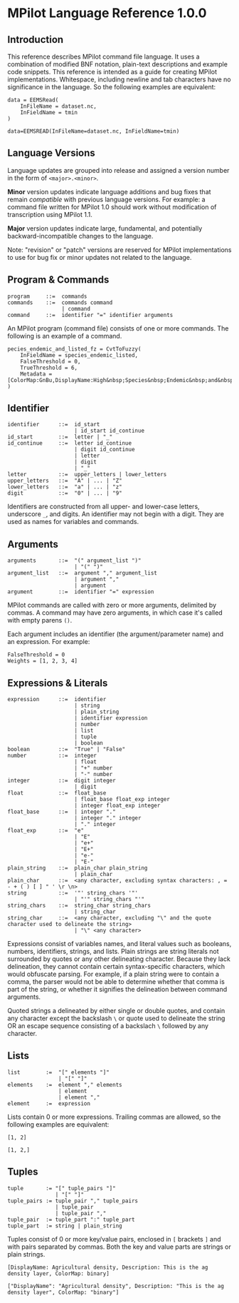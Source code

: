 # MPilot Language Reference 1.0.0

## Introduction

This reference describes MPilot command file language. It uses a combination of modified BNF notation, plain-text 
descriptions and example code snippets. This reference is intended as a guide for creating MPilot implementations.
Whitespace, including newline and tab characters have no significance in the language. So the following examples are
equivalent:

```
data = EEMSRead(
    InFileName = dataset.nc,
    InFieldName = tmin
)

data=EEMSREAD(InFileName=dataset.nc, InFieldName=tmin)
```

## Language Versions

Language updates are grouped into release and assigned a version number in the form of `<major>.<minor>`.

**Minor** version updates indicate language additions and bug fixes that remain _compatible_ with previous language 
versions. For example: a command file written for MPilot 1.0 should work without modification of transcription using 
MPilot 1.1.

**Major** version updates indicate large, fundamental, and potentially backward-incompatible changes to the language.

Note: "revision" or "patch" versions are reserved for MPilot implementations to use for bug fix or minor updates not 
related to the language.

## Program & Commands

```
program     ::=  commands
commands    ::=  commands command
                 | command
command     ::=  identifier "=" identifier arguments
```

An MPilot program (command file) consists of one or more commands. The following is an example of a command.

```
pecies_endemic_and_listed_fz = CvtToFuzzy(
    InFieldName = species_endemic_listed,
    FalseThreshold = 0,
    TrueThreshold = 6,
    Metadata = [ColorMap:GnBu,DisplayName:High&nbsp;Species&nbsp;Endemic&nbsp;and&nbsp;Listed]
)
```

## Identifier

```
identifier      ::=  id_start
                     | id_start id_continue
id_start        ::=  letter | "_"
id_continue     ::=  letter id_continue
                     | digit id_continue
                     | letter
                     | digit
                     | "_"
letter          ::=  upper_letters | lower_letters
upper_letters   ::=  "A" | ... | "Z"
lower_letters   ::=  "a" | ... | "z"
digit           ::=  "0" | ... | "9"
```

Identifiers are constructed from all upper- and lower-case letters, underscore `_`, and digits. An identifier may not 
begin with a digit. They are used as names for variables and commands.

## Arguments

```
arguments       ::=  "(" argument_list ")"
                     | "(" ")"
argument_list   ::=  argument "," argument_list
                     | argument ","
                     | argument
argument        ::=  identifier "=" expression
```

MPilot commands are called with zero or more arguments, delimited by commas. A command may have zero arguments, in
which case it's called with empty parens `()`.

Each argument includes an identifier (the argument/parameter name) and an expression. For example:

```
FalseThreshold = 0
Weights = [1, 2, 3, 4]
```

## Expressions & Literals

```
expression      ::=  identifier
                     | string
                     | plain_string
                     | identifier expression
                     | number
                     | list
                     | tuple
                     | boolean
boolean         ::=  "True" | "False"
number          ::=  integer 
                     | float
                     | "+" number
                     | "-" number
integer         ::=  digit integer
                     | digit
float           ::=  float_base
                     | float_base float_exp integer
                     | integer float_exp integer
float_base      ::=  | integer "."
                     | integer "." integer
                     | "." integer
float_exp       ::=  "e"
                     | "E"
                     | "e+"
                     | "E+"
                     | "e-"
                     | "E-"
plain_string    ::=  plain_char plain_string
                     | plain_char
plain_char      ::=  <any character, excluding syntax characters: , = - + ( ) [ ] " ' \r \n>
string          ::=  '"' string_chars '"'
                     | "'" string_chars "'"
string_chars    ::=  string_char string_chars
                     | string_char
string_char     ::=  <any character, excluding "\" and the quote character used to delineate the string>
                     | "\" <any character>
```

Expressions consist of variables names, and literal values such as booleans, numbers, identifiers, strings, and lists.
Plain strings are string literals not surrounded by quotes or any other delineating character. Because they lack
delineation, they cannot contain certain syntax-specific characters, which would obfuscate parsing. For example, if a 
plain string were to contain a comma, the parser would not be able to determine whether that comma is part of the 
string, or whether it signifies the delineation between command arguments.

Quoted strings a delineated by either single or double quotes, and contain any character except the backslash `\` or
quote used to delineate the string OR an escape sequence consisting of a backslach `\` followed by any character.

## Lists

```
list        :=  "[" elements "]"
                | "[" "]"
elements    :=  element "," elements
                | element
                | element ","
element     :=  expression
```

Lists contain 0 or more expressions. Trailing commas are allowed, so the following examples are equivalent:

```
[1, 2]

[1, 2,]
```

## Tuples

```
tuple       := "[" tuple_pairs "]"
               | "[" "]"
tuple_pairs := tuple_pair "," tuple_pairs
               | tuple_pair
               | tuple_pair ","
tuple_pair  := tuple_part ":" tuple_part
tuple_part  := string | plain_string
```

Tuples consist of 0 or more key/value pairs, enclosed in `[` brackets `]` and with pairs separated by commas. Both the key
and value parts are strings or plain strings.

```
[DisplayName: Agricultural density, Description: This is the ag density layer, ColorMap: binary]

["DisplayName": "Agricultural density", Description: "This is the ag density layer", ColorMap: "binary"]
``` 

